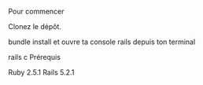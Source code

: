 

Pour commencer

Clonez le dépôt.

bundle install
et ouvre ta console rails depuis ton terminal

rails c
Prérequis

Ruby 2.5.1 Rails 5.2.1
